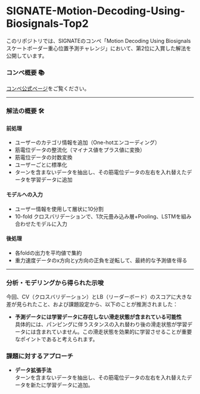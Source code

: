 # SIGNATE-Motion-Decoding-Using-Biosignals-Top2

このリポジトリでは、SIGNATEのコンペ「Motion Decoding Using Biosignals スケートボーダー重心位置予測チャレンジ」において、第2位に入賞した解法を公開しています。  

### コンペ概要 📚  
[コンペ公式ページ](https://signate.jp/competitions/1430#abstract)をご覧ください。  

---

### 解法の概要 🛠️  

#### 前処理
- ユーザーのカテゴリ情報を追加（One-hotエンコーディング）
- 筋電位データの整流化（マイナス値をプラス値に変換）
- 筋電位データの対数変換
- ユーザーごとに標準化
- ターンを含まないデータを抽出し、その筋電位データの左右を入れ替えたデータを学習データに追加

#### モデルへの入力
- ユーザー情報を使用して層状に10分割
- 10-fold クロスバリデーションで、1次元畳み込み層+Pooling、LSTMを組み合わせたモデルに入力

#### 後処理
- 各foldの出力を平均値で集約
- 重力速度データのx方向とy方向の正負を逆転して、最終的な予測値を得る

---

### 分析・モデリングから得られた示唆

今回、CV（クロスバリデーション）とLB（リーダーボード）のスコアに大きな差が見られたこと、および課題設定から、以下のことが推測されました：

- **予測データには学習データに存在しない滑走状態が含まれている可能性**  
  具体的には、パンピングに伴うスタンスの入れ替わり後の滑走状態が学習データには含まれていません。この滑走状態を効果的に学習させることが重要なポイントであると考えられます。

### 課題に対するアプローチ

- **データ拡張手法**  
  ターンを含まないデータを抽出し、その筋電位データの左右を入れ替えたデータを新たに学習データに追加。  
